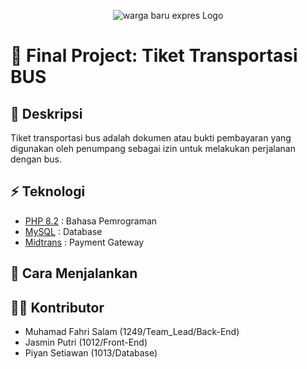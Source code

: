 <p align="center">
    <img src="../image/warga_baru_expres.jpg width="400" alt="warga baru expres Logo">
</p>

# 🌳 Final Project: Tiket Transportasi BUS

## 🌻 Deskripsi

Tiket transportasi bus adalah dokumen atau bukti pembayaran yang digunakan oleh penumpang sebagai izin untuk melakukan perjalanan dengan bus.

## ⚡ Teknologi

-   [PHP 8.2](https://php.net/) : Bahasa Pemrograman
-   [MySQL](https://www.mysql.com/) : Database
-   [Midtrans](https://midtrans.com/) : Payment Gateway

## 🚩 Cara Menjalankan

<!-- 1. Clone repository ini dengan perintah

```git
git clone https://github.com/bloomingbug/clean-app.git
``` -->

## 👨‍💻 Kontributor

-   Muhamad Fahri Salam (1249/Team_Lead/Back-End)
-   Jasmin Putri (1012/Front-End)
-   Piyan Setiawan (1013/Database)












